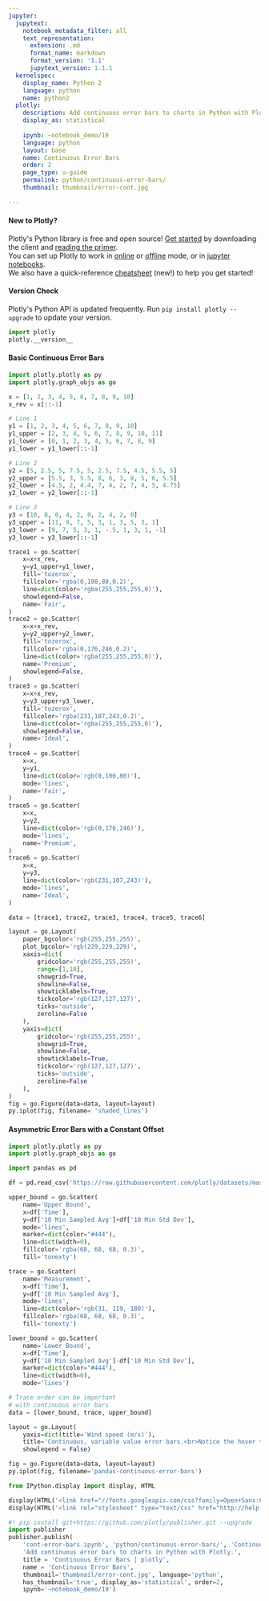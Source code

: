```yaml
---
jupyter:
  jupytext:
    notebook_metadata_filter: all
    text_representation:
      extension: .md
      format_name: markdown
      format_version: '1.1'
      jupytext_version: 1.1.1
  kernelspec:
    display_name: Python 2
    language: python
    name: python2
  plotly:
    description: Add continuous error bars to charts in Python with Plotly.
    display_as: statistical
    
    ipynb: ~notebook_demo/19
    language: python
    layout: base
    name: Continuous Error Bars
    order: 2
    page_type: u-guide
    permalink: python/continuous-error-bars/
    thumbnail: thumbnail/error-cont.jpg
    
---
```


#### New to Plotly?
Plotly's Python library is free and open source! [Get started](https://plot.ly/python/getting-started/) by downloading the client and [reading the primer](https://plot.ly/python/getting-started/).
<br>You can set up Plotly to work in [online](https://plot.ly/python/getting-started/#initialization-for-online-plotting) or [offline](https://plot.ly/python/getting-started/#initialization-for-offline-plotting) mode, or in [jupyter notebooks](https://plot.ly/python/getting-started/#start-plotting-online).
<br>We also have a quick-reference [cheatsheet](https://images.plot.ly/plotly-documentation/images/python_cheat_sheet.pdf) (new!) to help you get started!


#### Version Check
Plotly's Python API is updated frequently. Run `pip install plotly --upgrade` to update your version.

```python
import plotly
plotly.__version__
```

#### Basic Continuous Error Bars


```python
import plotly.plotly as py
import plotly.graph_objs as go

x = [1, 2, 3, 4, 5, 6, 7, 8, 9, 10]
x_rev = x[::-1]

# Line 1
y1 = [1, 2, 3, 4, 5, 6, 7, 8, 9, 10]
y1_upper = [2, 3, 4, 5, 6, 7, 8, 9, 10, 11]
y1_lower = [0, 1, 2, 3, 4, 5, 6, 7, 8, 9]
y1_lower = y1_lower[::-1]

# Line 2
y2 = [5, 2.5, 5, 7.5, 5, 2.5, 7.5, 4.5, 5.5, 5]
y2_upper = [5.5, 3, 5.5, 8, 6, 3, 8, 5, 6, 5.5]
y2_lower = [4.5, 2, 4.4, 7, 4, 2, 7, 4, 5, 4.75]
y2_lower = y2_lower[::-1]

# Line 3
y3 = [10, 8, 6, 4, 2, 0, 2, 4, 2, 0]
y3_upper = [11, 9, 7, 5, 3, 1, 3, 5, 3, 1]
y3_lower = [9, 7, 5, 3, 1, -.5, 1, 3, 1, -1]
y3_lower = y3_lower[::-1]

trace1 = go.Scatter(
    x=x+x_rev,
    y=y1_upper+y1_lower,
    fill='tozerox',
    fillcolor='rgba(0,100,80,0.2)',
    line=dict(color='rgba(255,255,255,0)'),
    showlegend=False,
    name='Fair',
)
trace2 = go.Scatter(
    x=x+x_rev,
    y=y2_upper+y2_lower,
    fill='tozerox',
    fillcolor='rgba(0,176,246,0.2)',
    line=dict(color='rgba(255,255,255,0)'),
    name='Premium',
    showlegend=False,
)
trace3 = go.Scatter(
    x=x+x_rev,
    y=y3_upper+y3_lower,
    fill='tozerox',
    fillcolor='rgba(231,107,243,0.2)',
    line=dict(color='rgba(255,255,255,0)'),
    showlegend=False,
    name='Ideal',
)
trace4 = go.Scatter(
    x=x,
    y=y1,
    line=dict(color='rgb(0,100,80)'),
    mode='lines',
    name='Fair',
)
trace5 = go.Scatter(
    x=x,
    y=y2,
    line=dict(color='rgb(0,176,246)'),
    mode='lines',
    name='Premium',
)
trace6 = go.Scatter(
    x=x,
    y=y3,
    line=dict(color='rgb(231,107,243)'),
    mode='lines',
    name='Ideal',
)

data = [trace1, trace2, trace3, trace4, trace5, trace6]

layout = go.Layout(
    paper_bgcolor='rgb(255,255,255)',
    plot_bgcolor='rgb(229,229,229)',
    xaxis=dict(
        gridcolor='rgb(255,255,255)',
        range=[1,10],
        showgrid=True,
        showline=False,
        showticklabels=True,
        tickcolor='rgb(127,127,127)',
        ticks='outside',
        zeroline=False
    ),
    yaxis=dict(
        gridcolor='rgb(255,255,255)',
        showgrid=True,
        showline=False,
        showticklabels=True,
        tickcolor='rgb(127,127,127)',
        ticks='outside',
        zeroline=False
    ),
)
fig = go.Figure(data=data, layout=layout)
py.iplot(fig, filename= 'shaded_lines')
```

#### Asymmetric Error Bars with a Constant Offset

```python
import plotly.plotly as py
import plotly.graph_objs as go

import pandas as pd

df = pd.read_csv('https://raw.githubusercontent.com/plotly/datasets/master/wind_speed_laurel_nebraska.csv')

upper_bound = go.Scatter(
    name='Upper Bound',
    x=df['Time'],
    y=df['10 Min Sampled Avg']+df['10 Min Std Dev'],
    mode='lines',
    marker=dict(color="#444"),
    line=dict(width=0),
    fillcolor='rgba(68, 68, 68, 0.3)',
    fill='tonexty')

trace = go.Scatter(
    name='Measurement',
    x=df['Time'],
    y=df['10 Min Sampled Avg'],
    mode='lines',
    line=dict(color='rgb(31, 119, 180)'),
    fillcolor='rgba(68, 68, 68, 0.3)',
    fill='tonexty')

lower_bound = go.Scatter(
    name='Lower Bound',
    x=df['Time'],
    y=df['10 Min Sampled Avg']-df['10 Min Std Dev'],
    marker=dict(color="#444"),
    line=dict(width=0),
    mode='lines')

# Trace order can be important
# with continuous error bars
data = [lower_bound, trace, upper_bound]

layout = go.Layout(
    yaxis=dict(title='Wind speed (m/s)'),
    title='Continuous, variable value error bars.<br>Notice the hover text!',
    showlegend = False)

fig = go.Figure(data=data, layout=layout)
py.iplot(fig, filename='pandas-continuous-error-bars')
```

```python
from IPython.display import display, HTML

display(HTML('<link href="//fonts.googleapis.com/css?family=Open+Sans:600,400,300,200|Inconsolata|Ubuntu+Mono:400,700" rel="stylesheet" type="text/css" />'))
display(HTML('<link rel="stylesheet" type="text/css" href="http://help.plot.ly/documentation/all_static/css/ipython-notebook-custom.css">'))

#! pip install git+https://github.com/plotly/publisher.git --upgrade
import publisher
publisher.publish(
    'cont-error-bars.ipynb', 'python/continuous-error-bars/', 'Continuous Error Bars',
    'Add continuous error bars to charts in Python with Plotly.',
    title = 'Continuous Error Bars | plotly',
    name = 'Continuous Error Bars',
    thumbnail='thumbnail/error-cont.jpg', language='python',
    has_thumbnail='true', display_as='statistical', order=2,
    ipynb='~notebook_demo/19')
```

```python

```
